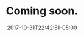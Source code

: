 ---
categories:
- ""
- ""
date: "2017-10-31T22:42:51-05:00"
description: Stay tuned. Exciting articles will be added soon.
draft: false
image: pic09.jpg
keywords: ""
title: Coming soon.
---